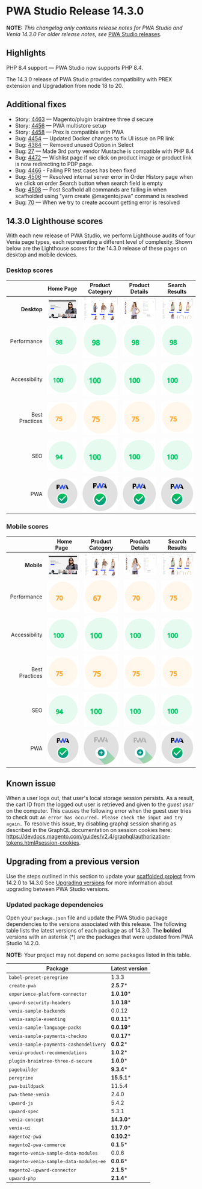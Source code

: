 # PWA Studio Release 14.3.0

**NOTE:**
_This changelog only contains release notes for PWA Studio and Venia 14.3.0_
_For older release notes, see_ [PWA Studio releases][].

## Highlights

PHP 8.4 support — PWA Studio now supports PHP 8.4.

The 14.3.0 release of PWA Studio provides compatibility with PREX extension and Upgradation from node 18 to 20.


## Additional fixes

-  Story: [4463][] — Magento/plugin braintree three d secure
-  Story: [4456][] — PWA multistore setup 
-  Story: [4458][] — Prex is compatible with PWA
-  Bug: [4454][] — Updated Docker changes to fix UI issue on PR link
-  Bug: [4384][] — Removed unused Option in Select
-  Bug: [27][] —   Made 3rd party vendor Mustache is compatible with PHP 8.4
-  Bug: [4472][] — Wishlist page if we click on product image or product link is now redirecting to PDP page.
-  Bug: [4466][] - Failing PR test cases has been fixed
-  Bug: [4506][] — Resolved internal server error in  Order History page when we click on order Search button when search field is empty
-  Bug: [4508][] — 	Post Scafhold all commands are failing in when scafholded using "yarn create @magento/pwa" command is resolved
-  Bug: [70][] — When we try to create account getting error is resolved


## 14.3.0 Lighthouse scores

With each new release of PWA Studio, we perform Lighthouse audits of four Venia page types, each representing a different level of complexity. Shown below are the Lighthouse scores for the 14.3.0 release of these pages on desktop and mobile devices.

### Desktop scores

|                |            Home Page            |          Product Category           |          Product Details           |          Search Results           |
|---------------:|:-------------------------------:|:-----------------------------------:|:----------------------------------:|:---------------------------------:|
|    **Desktop** | ![](images/venia_page_home.png) | ![](images/venia_page_category.png) | ![](images/venia_page_details.png) | ![](images/venia_page_search.png) |
|    Performance |    ![](images/score_98.svg)     |      ![](images/score_98.svg)       |      ![](images/score_98.svg)      |     ![](images/score_98.svg)      |
|  Accessibility |    ![](images/score_100.svg)    |      ![](images/score_100.svg)      |     ![](images/score_100.svg)      |     ![](images/score_100.svg)     |
| Best Practices |    ![](images/score_75.svg)    |      ![](images/score_75.svg)      |     ![](images/score_75.svg)      |     ![](images/score_75.svg)     |
|            SEO |    ![](images/score_94.svg)    |      ![](images/score_100.svg)      |     ![](images/score_100.svg)      |     ![](images/score_100.svg)     |
|            PWA |   ![](images/pwa_perfect.svg)   |     ![](images/pwa_perfect.svg)     |    ![](images/pwa_perfect.svg)     |    ![](images/pwa_perfect.svg)     |


### Mobile scores

|                | &nbsp;&nbsp;Home Page&nbsp;&nbsp; |          Product Category           |          Product Details           |          Search Results           |
|---------------:|:---------------------------------:|:-----------------------------------:|:----------------------------------:|:---------------------------------:|
|     **Mobile** |  ![](images/venia_page_home.png)  | ![](images/venia_page_category.png) | ![](images/venia_page_details.png) | ![](images/venia_page_search.png) |
|    Performance |     ![](images/score_70.svg)      |      ![](images/score_67.svg)       |      ![](images/score_70.svg)      |     ![](images/score_75.svg)      |
|  Accessibility |     ![](images/score_100.svg)     |      ![](images/score_100.svg)      |     ![](images/score_100.svg)      |     ![](images/score_100.svg)     |
| Best Practices |     ![](images/score_75.svg)     |      ![](images/score_75.svg)      |     ![](images/score_75.svg)      |     ![](images/score_75.svg)     |
|            SEO |     ![](images/score_94.svg)     |      ![](images/score_100.svg)      |     ![](images/score_100.svg)      |     ![](images/score_100.svg)     |
|            PWA |    ![](images/pwa_perfect.svg)    |    ![](images/pwa_imperfect.svg)    |   ![](images/pwa_imperfect.svg)    |    ![](images/pwa_perfect.svg)    |


## Known issue

When a user logs out, that user's local storage session persists. As a result, the cart ID from the logged out user is retrieved and given to the _guest user_ on the computer. This causes the following error when the guest user tries to check out: `An error has occurred. Please check the input and try again.` To resolve this issue, try disabling graphql session sharing as described in the GraphQL documentation on session cookies here: https://devdocs.magento.com/guides/v2.4/graphql/authorization-tokens.html#session-cookies.

## Upgrading from a previous version

Use the steps outlined in this section to update your [scaffolded project][] from 14.2.0 to 14.3.0
See [Upgrading versions][] for more information about upgrading between PWA Studio versions.

[scaffolded project]: https://developer.adobe.com/commerce/pwa-studio/tutorials/
[upgrading versions]: https://developer.adobe.com/commerce/pwa-studio/guides/upgrading-versions/

### Updated package dependencies

Open your `package.json` file and update the PWA Studio package dependencies to the versions associated with this release.
The following table lists the latest versions of each package as of 14.3.0. The **bolded** versions with an asterisk (*) are the packages that were updated from PWA Studio 14.2.0.

**NOTE:**
Your project may not depend on some packages listed in this table.

| Package                                | Latest version |
|----------------------------------------|----------------|
| `babel-preset-peregrine`               | 1.3.3          |
| `create-pwa`                           | **2.5.7***     |
| `experience-platform-connector`        | **1.0.10***    |
| `upward-security-headers`              | **1.0.18***    |
| `venia-sample-backends`                | 0.0.12         |
| `venia-sample-eventing`                | **0.0.11***    |
| `venia-sample-language-packs`          | **0.0.19***    |
| `venia-sample-payments-checkmo`        | **0.0.17***    |
| `venia-sample-payments-cashondelivery` | **0.0.2***     |
| `venia-product-recommendations`        | **1.0.2***     |
| `plugin-braintree-three-d-secure`      | **1.0.0***     |
| `pagebuilder`                          | **9.3.4***     |
| `peregrine`                            | **15.5.1***    |
| `pwa-buildpack`                        | 11.5.4         |
| `pwa-theme-venia`                      | 2.4.0          |
| `upward-js`                            | 5.4.2          |
| `upward-spec`                          | 5.3.1          |
| `venia-concept`                        | **14.3.0***    |
| `venia-ui`                             | **11.7.0***    |
| `magento2-pwa`                         | **0.10.2***    |
| `magento2-pwa-commerce`                | **0.1.5***     |
| `magento-venia-sample-data-modules`    | 0.0.6          |
| `magento-venia-sample-data-modules-ee` | **0.0.6***     |
| `magento2-upward-connector`            | **2.1.5***     |
| `upward-php`                           | **2.1.4***     |

[4454]: https://github.com/magento/pwa-studio/pull/4454
[4384]: https://github.com/magento/pwa-studio/pull/4384
[27]:   https://github.com/magento-commerce/magento2-upward-connector/pull/27
[4466]:  https://github.com/magento/pwa-studio/pull/4466
[4472]:  https://github.com/magento/pwa-studio/pull/4472
[4463]:  https://github.com/magento/pwa-studio/pull/4463
[4506]:  https://github.com/magento/pwa-studio/pull/4506
[4508]:  https://github.com/magento/pwa-studio/pull/4508
[70]:   https://github.com/magento-commerce/magento2-pwa/pull/70
[4456]: https://github.com/magento/pwa-studio/pull/4456
[4458]: https://github.com/magento/pwa-studio/pull/4458


[PWA Studio releases]: https://github.com/magento/pwa-studio/releases
